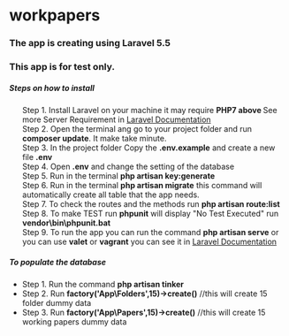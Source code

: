 # workpapers

<h3>The app is creating using Laravel 5.5</h3>
<h3>This app is for test only.</h3>

<h5>Steps on how to install</h5>
 
<ul style="list-style-type: none;">
	<li>Step 1. Install Laravel on your machine it may require <b> PHP7 above </b> See more Server Requirement in <a href="https://laravel.com/docs/5.5">Laravel Documentation</a></li>
	<li>Step 2. Open the terminal ang go to your project folder and run <b>composer update</b>. It make take minute.</li>
	<li>Step 3. In the project folder Copy the <b>.env.example</b> and create a new file <b>.env</b></li>
	<li>Step 4. Open <b>.env</b> and change the setting of the database</li>
	<li>Step 5. Run in the terminal <b>php artisan key:generate</b></li>
	<li>Step 6. Run in the terminal <b>php artisan migrate</b> this command will automatically create all table that the app needs.</li>
	<li>Step 7. To check the routes and the methods run <b>php artisan route:list</b></li>
	<li>Step 8. To make TEST run <b>phpunit</b> will display "No Test Executed" run <b>vendor\bin\phpunit.bat</b> </li>
	<li>Step 9. To run the app you can run the command <b>php artisan serve</b> or you can use <b>valet</b> or <b>vagrant</b> you can see it in <a href="https://laravel.com/docs/5.5">Laravel Documentation</a></li>
</ul>



<h5>To populate the database</h5>

<ul>
<li>Step 1. Run the command <b>php artisan tinker</b></li>
<li>Step 2. Run <b>factory('App\Folders',15)->create()</b> //this will create 15 folder dummy data</li>
<li>Step 3. Run <b>factory('App\Papers',15)->create()</b> //this will create 15 working papers dummy data</li>
</ul>